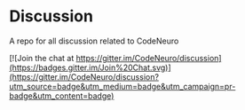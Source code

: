 # Discussion

A repo for all discussion related to CodeNeuro

[![Join the chat at https://gitter.im/CodeNeuro/discussion](https://badges.gitter.im/Join%20Chat.svg)](https://gitter.im/CodeNeuro/discussion?utm_source=badge&utm_medium=badge&utm_campaign=pr-badge&utm_content=badge)
